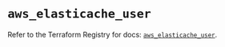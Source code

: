 # `aws_elasticache_user`

Refer to the Terraform Registry for docs: [`aws_elasticache_user`](https://registry.terraform.io/providers/hashicorp/aws/3.76.1/docs/resources/elasticache_user).
